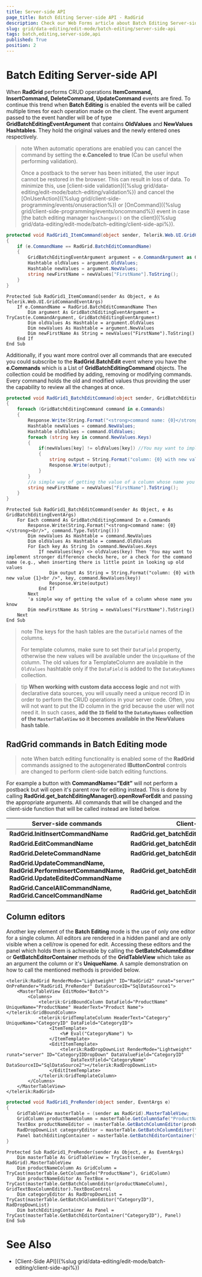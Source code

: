 ```yaml
---
title: Server-side API
page_title: Batch Editing Server-side API - RadGrid
description: Check our Web Forms article about Batch Editing Server-side API.
slug: grid/data-editing/edit-mode/batch-editing/server-side-api
tags: batch,editing,server-side,api
published: True
position: 2
---
```


# Batch Editing Server-side API


When **RadGrid** performs CRUD operations **ItemCommand, InsertCommand, DeleteCommand, UpdateCommand** events are fired. To continue this trend when **Batch Editing** is enabled the events will be called multiple times for each operation made on the client. The event argument passed to the event handler will be of type **GridBatchEditingEventArgument** that contains **OldValues** and **NewValues** **Hashtables**. They hold the original values and the newly entered ones respectively.


>note When automatic operations are enabled you can cancel the command by setting the **e.Canceled** to **true** (Can be useful when performing validation).
>
>Once a postback to the server has been initiated, the user input cannot be restored in the browser. This can result in loss of data. To minimize this, use [client-side validation]({%slug grid/data-editing/edit-mode/batch-editing/validation%}) and cancel the [OnUserAction]({%slug grid/client-side-programming/events/onuseraction%}) or [OnCommand]({%slug grid/client-side-programming/events/oncommand%}) event in case [the batch editing manager `hasChanges()` on the client]({%slug grid/data-editing/edit-mode/batch-editing/client-side-api%}).




````C#
protected void RadGrid1_ItemCommand(object sender, Telerik.Web.UI.GridCommandEventArgs e)
{
    if (e.CommandName == RadGrid.BatchEditCommandName)
    {
        GridBatchEditingEventArgument argument = e.CommandArgument as GridBatchEditingEventArgument;
        Hashtable oldValues = argument.OldValues;
        Hashtable newValues = argument.NewValues;
        string newFirstName = newValues["FirstName"].ToString();
    }
}
````
````VB
Protected Sub RadGrid1_ItemCommand(sender As Object, e As Telerik.Web.UI.GridCommandEventArgs)
    If e.CommandName = RadGrid.BatchEditCommandName Then
        Dim argument As GridBatchEditingEventArgument = TryCast(e.CommandArgument, GridBatchEditingEventArgument)
        Dim oldValues As Hashtable = argument.OldValues
        Dim newValues As Hashtable = argument.NewValues
        Dim newFirstName As String = newValues("FirstName").ToString()
    End If
End Sub
````


Additionally, if you want more control over all commands that are executed you could subscribe to the **RadGrid.BatchEdit** event where you have the **e.Commands** which is a List of **GridBatchEditingCommand** objects. The collection could be modified by adding, removing or modifying commands. Every command holds the old and modified values thus providing the user the capability to review all the changes at once.



````C#
protected void RadGrid1_BatchEditCommand(object sender, GridBatchEditingEventArgs e)
{
    foreach (GridBatchEditingCommand command in e.Commands)
    {
        Response.Write(String.Format("<strong>command name: {0}</strong><br/>", command.Type.ToString()));
        Hashtable newValues = command.NewValues;
        Hashtable oldValues = command.OldValues;
        foreach (string key in command.NewValues.Keys)
        {
            if(newValues[key] != oldValues[key]) //You may want to implement stronger difference checks here, or a check for the command name (e.g., when inserting there is little point in looking up old values
            {
                string output = String.Format("column: {0} with new value {1}<br />", key, command.NewValues[key]);
                Response.Write(output);
            }
        }
        //a simple way of getting the value of a column whose name you know
        string newFirstName = newValues["FirstName"].ToString();
    }
}
````
````VB
Protected Sub RadGrid1_BatchEditCommand(sender As Object, e As GridBatchEditingEventArgs)
    For Each command As GridBatchEditingCommand In e.Commands
        Response.Write(String.Format("<strong>command name: {0}</strong><br/>", command.Type.ToString()))
        Dim newValues As Hashtable = command.NewValues
        Dim oldValues As Hashtable = command.OldValues
        For Each key As String In command.NewValues.Keys
            If newValues(key) <> oldValues(key) Then 'You may want to implement stronger difference checks here, or a check for the command name (e.g., when inserting there is little point in looking up old values
                Dim output As String = String.Format("column: {0} with new value {1}<br />", key, command.NewValues(key))
                Response.Write(output)
            End If
        Next
        'a simple way of getting the value of a column whose name you know
        Dim newFirstName As String = newValues("FirstName").ToString()
    Next
End Sub
````

>note The keys for the hash tables are the `DataField` names of the columns.
>
>For template columns, make sure to set their `DataField` property, otherwise the new values will be available under the `UniqueName` of the column. The old values for a TemplateColumn are available in the `OldValues` hashtable only if the `DataField` is added to the `DataKeyNames` collection.

>tip **When working with custom data acccess logic** and not with declarative data sources, you will usually need a unique record ID in order to perform the CRUD operations in your server code. Often, you will not want to put the ID column in the grid because the user will not need it. In such cases, **add the `ID` field to the `DataKeyNames` collection of the `MasterTableView` so it becomes available in the NewValues hash table**. 


## RadGrid commands in Batch Editing mode


>note When batch editing functionality is enabled some of the **RadGrid** commands assigned to the autogenerated **IButtonControl** controls are changed to perform client-side batch editing functions.
>


For example a button with **CommandName=”Edit”** will not perform a postback but will open it's parent row for editing instead. This is done by calling **RadGrid.get_batchEditingManager().openRowForEdit** and passing the appropriate arguments. All commands that will be changed and the client-side function that will be called instead are listed below.


|  **Server-side commands**  |  **Client-side command**  |
| ------ | ------ |
| **RadGrid.InitInsertCommandName** | **RadGrid.get_batchEditingManager().addNewRecord** |
| **RadGrid.EditCommandName** | **RadGrid.get_batchEditingManager().openRowForEdit** |
| **RadGrid.DeleteCommandName** | **RadGrid.get_batchEditingManager().deleteRecord** |
| **RadGrid.UpdateCommandName, RadGrid.PerformInsertCommandName, RadGrid.UpdateEditedCommandName** | **RadGrid.get_batchEditingManager().saveChanges** |
| **RadGrid.CancelAllCommandName, RadGrid.CancelCommandName** | **RadGrid.get_batchEditingManager().cancelChanges** |



## Column editors


Another key element of the **Batch Editing** mode is the use of only one editor for a single column. All editors are rendered in a hidden panel and are only visible when a cell/row is opened for edit. Accessing these editors and the panel which holds them is achievable by calling the **GetBatchColumnEditor** or **GetBatchEditorContainer** methods of the **GridTableView** which take as an argument the column or it's **UniqueName**. A sample demonstration on how to call the mentioned methods is provided below.



````ASP.NET
<telerik:RadGrid RenderMode="Lightweight" ID="RadGrid2" runat="server" OnPreRender="RadGrid1_PreRender" DataSourceID="SqlDataSource1">
    <MasterTableView EditMode="Batch">
        <Columns>
            <telerik:GridBoundColumn DataField="ProductName" UniqueName="ProductName" HeaderText="Product Name"></telerik:GridBoundColumn>
            <telerik:GridTemplateColumn HeaderText="Category" UniqueName="CategoryID" DataField="CategoryID">
                <ItemTemplate>
                    <%# Eval("CategoryName") %>
                </ItemTemplate>
                <EditItemTemplate>
                    <telerik:RadDropDownList RenderMode="Lightweight" runat="server" ID="CategoryIDDropDown" DataValueField="CategoryID"
                        DataTextField="CategoryName" DataSourceID="SqlDataSource2"></telerik:RadDropDownList>
                </EditItemTemplate>
            </telerik:GridTemplateColumn>
        </Columns>
    </MasterTableView>
</telerik:RadGrid>
````
````C#
protected void RadGrid1_PreRender(object sender, EventArgs e)
{
    GridTableView masterTable = (sender as RadGrid).MasterTableView;
    GridColumn productNameColumn = masterTable.GetColumnSafe("ProductName") as GridColumn;
    TextBox productNameEditor = (masterTable.GetBatchColumnEditor(productNameColumn) as GridTextBoxColumnEditor).TextBoxControl;
    RadDropDownList categoryEditor = masterTable.GetBatchColumnEditor("CategoryID") as RadDropDownList;
    Panel batchEditingContainer = masterTable.GetBatchEditorContainer("CategoryID") as Panel;
}
````
````VB
Protected Sub RadGrid1_PreRender(sender As Object, e As EventArgs)
    Dim masterTable As GridTableView = TryCast(sender, RadGrid).MasterTableView
    Dim productNameColumn As GridColumn = TryCast(masterTable.GetColumnSafe("ProductName"), GridColumn)
    Dim productNameEditor As TextBox = TryCast(masterTable.GetBatchColumnEditor(productNameColumn), GridTextBoxColumnEditor).TextBoxControl
    Dim categoryEditor As RadDropDownList = TryCast(masterTable.GetBatchColumnEditor("CategoryID"), RadDropDownList)
    Dim batchEditingContainer As Panel = TryCast(masterTable.GetBatchEditorContainer("CategoryID"), Panel)
End Sub
````




# See Also

 * [Client-Side API]({%slug grid/data-editing/edit-mode/batch-editing/client-side-api%})


